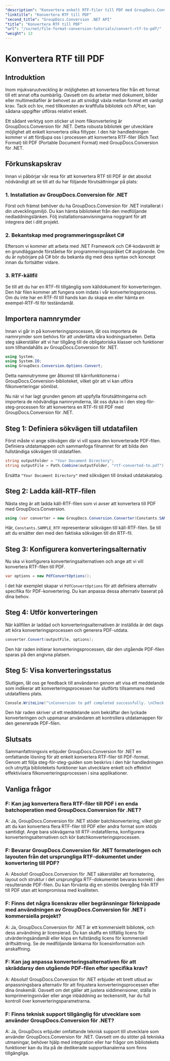 ```yaml
---
"description": "Konvertera enkelt RTF-filer till PDF med GroupDocs.Conversion för .NET. Följ våra steg-för-steg-instruktioner för integration och släpp lös kraften i filkonvertering."
"linktitle": "Konvertera RTF till PDF"
"second_title": "GroupDocs.Conversion .NET API"
"title": "Konvertera RTF till PDF"
"url": "/sv/net/file-format-conversion-tutorials/convert-rtf-to-pdf/"
"weight": 13
---
```


# Konvertera RTF till PDF

## Introduktion

Inom mjukvaruutveckling är möjligheten att konvertera filer från ett format till ett annat ofta oumbärlig. Oavsett om du arbetar med dokument, bilder eller multimediafiler är behovet av att smidigt växla mellan format ett vanligt krav. Tack och lov, med tillkomsten av kraftfulla bibliotek och API:er, kan sådana uppgifter utföras relativt enkelt.

Ett sådant verktyg som sticker ut inom filkonvertering är GroupDocs.Conversion för .NET. Detta robusta bibliotek ger utvecklare möjlighet att enkelt konvertera olika filtyper. I den här handledningen kommer vi att fördjupa oss i processen att konvertera RTF-filer (Rich Text Format) till PDF (Portable Document Format) med GroupDocs.Conversion för .NET.

## Förkunskapskrav

Innan vi påbörjar vår resa för att konvertera RTF till PDF är det absolut nödvändigt att se till att du har följande förutsättningar på plats:

### 1. Installation av GroupDocs.Conversion för .NET

Först och främst behöver du ha GroupDocs.Conversion för .NET installerat i din utvecklingsmiljö. Du kan hämta biblioteket från den medföljande nedladdningslänken. Följ installationsanvisningarna noggrant för att integrera det i ditt projekt.

### 2. Bekantskap med programmeringsspråket C#

Eftersom vi kommer att arbeta med .NET Framework och C#-kodavsnitt är en grundläggande förståelse för programmeringsspråket C# avgörande. Om du är nybörjare på C# bör du bekanta dig med dess syntax och koncept innan du fortsätter vidare.

### 3. RTF-källfil

Se till att du har en RTF-fil tillgänglig som källdokument för konverteringen. Den här filen kommer att fungera som indata i vår konverteringsprocess. Om du inte har en RTF-fil till hands kan du skapa en eller hämta en exempel-RTF-fil för teständamål.

## Importera namnrymder

Innan vi går in på konverteringsprocessen, låt oss importera de namnrymder som behövs för att underlätta våra kodningsarbeten. Detta steg säkerställer att vi har tillgång till de obligatoriska klasser och funktioner som tillhandahålls av GroupDocs.Conversion för .NET.

```csharp
using System;
using System.IO;
using GroupDocs.Conversion.Options.Convert;
```

Detta namnutrymme ger åtkomst till kärnfunktionerna i GroupDocs.Conversion-biblioteket, vilket gör att vi kan utföra filkonverteringar sömlöst.

Nu när vi har lagt grunden genom att uppfylla förutsättningarna och importera de nödvändiga namnrymderna, låt oss dyka in i den steg-för-steg-processen för att konvertera en RTF-fil till PDF med GroupDocs.Conversion för .NET.

## Steg 1: Definiera sökvägen till utdatafilen

Först måste vi ange sökvägen där vi vill spara den konverterade PDF-filen. Definiera utdatamappen och sammanfoga filnamnet för att bilda den fullständiga sökvägen till utdatafilen.

```csharp
string outputFolder = "Your Document Directory";
string outputFile = Path.Combine(outputFolder, "rtf-converted-to.pdf");
```

Ersätta `"Your Document Directory"` med sökvägen till önskad utdatakatalog.

## Steg 2: Ladda käll-RTF-filen

Nästa steg är att ladda käll-RTF-filen som vi avser att konvertera till PDF med GroupDocs.Conversion.

```csharp
using (var converter = new GroupDocs.Conversion.Converter(Constants.SAMPLE_RTF))
```

Här, `Constants.SAMPLE_RTF` representerar sökvägen till käll-RTF-filen. Se till att du ersätter den med den faktiska sökvägen till din RTF-fil.

## Steg 3: Konfigurera konverteringsalternativ

Nu ska vi konfigurera konverteringsalternativen och ange att vi vill konvertera RTF-filen till PDF.

```csharp
var options = new PdfConvertOptions();
```

I det här exemplet skapar vi `PdfConvertOptions` för att definiera alternativ specifika för PDF-konvertering. Du kan anpassa dessa alternativ baserat på dina behov.

## Steg 4: Utför konverteringen

När källfilen är laddad och konverteringsalternativen är inställda är det dags att köra konverteringsprocessen och generera PDF-utdata.

```csharp
converter.Convert(outputFile, options);
```

Den här raden initierar konverteringsprocessen, där den utgående PDF-filen sparas på den angivna platsen.

## Steg 5: Visa konverteringsstatus

Slutligen, låt oss ge feedback till användaren genom att visa ett meddelande som indikerar att konverteringsprocessen har slutförts tillsammans med utdatafilens plats.

```csharp
Console.WriteLine("\nConversion to pdf completed successfully. \nCheck output in {0}", outputFolder);
```

Den här raden skriver ut ett meddelande som bekräftar den lyckade konverteringen och uppmanar användaren att kontrollera utdatamappen för den genererade PDF-filen.

## Slutsats

Sammanfattningsvis erbjuder GroupDocs.Conversion för .NET en omfattande lösning för att enkelt konvertera RTF-filer till PDF-format. Genom att följa steg-för-steg-guiden som beskrivs i den här handledningen och utnyttja bibliotekets funktioner kan utvecklare enkelt och effektivt effektivisera filkonverteringsprocessen i sina applikationer.

## Vanliga frågor

### F: Kan jag konvertera flera RTF-filer till PDF i en enda batchoperation med GroupDocs.Conversion för .NET?

A: Ja, GroupDocs.Conversion för .NET stöder batchkonvertering, vilket gör att du kan konvertera flera RTF-filer till PDF eller andra format som stöds samtidigt. Ange bara sökvägarna till RTF-indatafilerna, konfigurera konverteringsalternativen och kör batchkonverteringsprocessen.

### F: Bevarar GroupDocs.Conversion för .NET formateringen och layouten från det ursprungliga RTF-dokumentet under konvertering till PDF?

A: Absolut! GroupDocs.Conversion för .NET säkerställer att formatering, layout och struktur i det ursprungliga RTF-dokumentet bevaras korrekt i den resulterande PDF-filen. Du kan förvänta dig en sömlös övergång från RTF till PDF utan att kompromissa med kvaliteten.

### F: Finns det några licenskrav eller begränsningar förknippade med användningen av GroupDocs.Conversion för .NET i kommersiella projekt?

A: Ja, GroupDocs.Conversion för .NET är ett kommersiellt bibliotek, och dess användning är licensierad. Du kan skaffa en tillfällig licens för utvärderingsändamål eller köpa en fullständig licens för kommersiell driftsättning. Se de medföljande länkarna för licensinformation och anskaffning.

### F: Kan jag anpassa konverteringsalternativen för att skräddarsy den utgående PDF-filen efter specifika krav?

A: Absolut! GroupDocs.Conversion för .NET erbjuder ett brett utbud av anpassningsbara alternativ för att finjustera konverteringsprocessen efter dina önskemål. Oavsett om det gäller att justera siddimensioner, ställa in komprimeringsnivåer eller ange inbäddning av teckensnitt, har du full kontroll över konverteringsparametrarna.

### F: Finns teknisk support tillgänglig för utvecklare som använder GroupDocs.Conversion för .NET?

A: Ja, GroupDocs erbjuder omfattande teknisk support till utvecklare som använder GroupDocs.Conversion för .NET. Oavsett om du stöter på tekniska utmaningar, behöver hjälp med integration eller har frågor om bibliotekets funktioner kan du lita på de dedikerade supportkanalerna som finns tillgängliga.